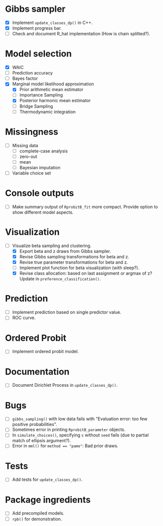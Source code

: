 # Gibbs sampler

- [x] Implement `update_classes_dp()` in C++.
- [x] Implement progress bar.
- [ ] Check and document R_hat implementation (How is chain splitted?).

# Model selection

- [x] WAIC
- [ ] Prediction accuracy
- [ ] Bayes factor
- [x] Marginal model likelihood approximation
  - [x] Prior arithmetic mean estimator
  - [ ] Importance Sampling
  - [x] Posterior harmonic mean estimator
  - [ ] Bridge Sampling
  - [ ] Thermodynamic integration
  
# Missingness

- [ ] Missing data
  - [ ] complete-case analysis
  - [ ] zero-out
  - [ ] mean
  - [ ] Bayesian imputation
- [ ] Variable choice set

# Console outputs

- [ ] Make summary output of `RprobitB_fit` more compact. Provide option to show different model aspects.

# Visualization

- [ ] Visualize beta sampling and clustering.
  - [x] Export beta and z draws from Gibbs sampler.
  - [x] Revise Gibbs sampling transformations for beta and z.
  - [x] Revise true parameter transformations for beta and z.
  - [ ] Implement plot function for beta visualization (with sleep?).
  - [x] Revise class allocation: based on last assignment or argmax of z? Update in `preference_classification()`.

# Prediction

- [ ] Implement prediction based on single predictor value.
- [ ] ROC curve.

# Ordered Probit

- [ ] Implement ordered probit model.

# Documentation

- [ ] Document Dirichlet Process in `update_classes_dp()`.

# Bugs

- [ ] `gibbs_sampling()` with low data fails with "Evaluation error: too few positive probabilities".
- [ ] Sometimes error in printing `RprobitB_parameter` objects.
- [ ] In `simulate_choices()`, specifying `s` without `seed` fails (due to partial match of ellipsis argument?).
- [ ] Error in `mml()` for `method == "pame"`: Bad prior draws.

# Tests

- [ ] Add tests for `update_classes_dp()`.

# Package ingredients

- [ ] Add precompiled models.
- [ ] `rpb()` for demonstration.
